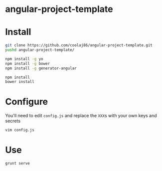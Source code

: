 angular-project-template
============

Install
===

```bash
git clone https://github.com/coolaj86/angular-project-template.git
pushd angular-project-template/

npm install -g yo
npm install -g bower
npm install -g generator-angular

npm install
bower install
```

Configure
===

You'll need to edit `config.js` and replace the `XXX`s with your own keys and secrets

```bash
vim config.js
```

Use
===

```bash
grunt serve
```
